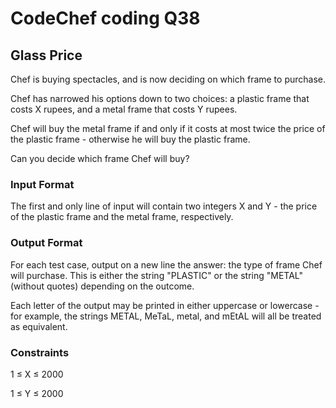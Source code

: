 # CodeChef coding Q38

## Glass Price
Chef is buying spectacles, and is now deciding on which frame to purchase.

Chef has narrowed his options down to two choices: a plastic frame that costs 
X rupees, and a metal frame that costs 
Y rupees.

Chef will buy the metal frame if and only if it costs at most twice the price of the plastic frame - otherwise he will buy the plastic frame.

Can you decide which frame Chef will buy?

### Input Format
The first and only line of input will contain two integers 
X and 
Y - the price of the plastic frame and the metal frame, respectively.
### Output Format
For each test case, output on a new line the answer: the type of frame Chef will purchase.
This is either the string "PLASTIC" or the string "METAL" (without quotes) depending on the outcome.

Each letter of the output may be printed in either uppercase or lowercase - for example, the strings METAL, MeTaL, metal, and mEtAL will all be treated as equivalent.

### Constraints
1
≤
X
≤
2000

1
≤
Y
≤
2000
